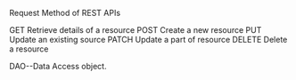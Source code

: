 Request Method of REST APIs

GET     Retrieve details of a resource
POST    Create a new resource
PUT     Update an existing source
PATCH   Update a part of resource
DELETE  Delete a resource



DAO--Data Access object.
